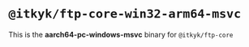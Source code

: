 # `@itkyk/ftp-core-win32-arm64-msvc`

This is the **aarch64-pc-windows-msvc** binary for `@itkyk/ftp-core`
